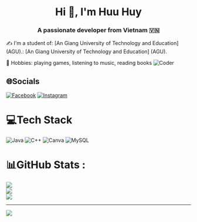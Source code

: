 <h1 align="center">Hi 👋, I'm Huu Huy</h1>
<p align="center">
  <h3 align="center">A passionate developer from Vietnam 🇻🇳 </h3>
</p>


✍  I'm a student of: [An Giang University of Technology and Education] (AGU).: [An Giang University of Technology and Education] (AGU).

🌱 Hobbies: playing games, listening to music, reading books
![Coder](https://media.giphy.com/media/qgQUggAC3Pfv687qPC/giphy.gif)


## 🌐Socials
[![Facebook](https://img.shields.io/badge/Facebook-%231877F2.svg?logo=Facebook&logoColor=white)](https://facebook.com/https://www.facebook.com/share/151TvZHkHg/?mibextid=wwXIfr) [![Instagram](https://img.shields.io/badge/Instagram-%23E4405F.svg?logo=Instagram&logoColor=white)](https://instagram.com/https://www.instagram.com/huuhy0608/) 

# 💻Tech Stack
![Java](https://img.shields.io/badge/java-%23ED8B00.svg?style=for-the-badge&logo=java&logoColor=white) ![C++](https://img.shields.io/badge/c++-%2300599C.svg?style=for-the-badge&logo=c%2B%2B&logoColor=white) ![Canva](https://img.shields.io/badge/Canva-%2300C4CC.svg?style=for-the-badge&logo=Canva&logoColor=white) ![MySQL](https://img.shields.io/badge/mysql-%2300f.svg?style=for-the-badge&logo=mysql&logoColor=white)
# 📊GitHub Stats :
![](https://github-readme-stats.vercel.app/api?username=DTH235665-PHAMHUUHUY&theme=radical&hide_border=false&include_all_commits=false&count_private=false)<br/>
![](https://github-readme-streak-stats.herokuapp.com/?user=DTH235665-PHAMHUUHUY&theme=radical&hide_border=false)<br/>
![](https://github-readme-stats.vercel.app/api/top-langs/?username=DTH235665-PHAMHUUHUY&theme=radical&hide_border=false&include_all_commits=false&count_private=false&layout=compact)

---
[![](https://visitcount.itsvg.in/api?id=DTH235665-PHAMHUUHUY&icon=0&color=0)](https://visitcount.itsvg.in)
